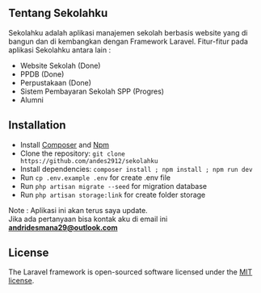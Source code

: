 ## Tentang Sekolahku

Sekolahku adalah aplikasi manajemen sekolah berbasis website yang di bangun dan di kembangkan dengan Framework Laravel. Fitur-fitur pada aplikasi Sekolahku antara lain :

- Website Sekolah (Done)
- PPDB (Done)
- Perpustakaan (Done)
- Sistem Pembayaran Sekolah SPP (Progres)
- Alumni

## Installation

* Install [Composer](https://getcomposer.org/download) and [Npm](https://nodejs.org/en/download)
* Clone the repository: `git clone https://github.com/andes2912/sekolahku`
* Install dependencies: `composer install ; npm install ; npm run dev`
* Run `cp .env.example .env` for create .env file
* Run `php artisan migrate --seed` for migration database
* Run `php artisan storage:link` for create folder storage

Note : Aplikasi ini akan terus saya update.<br>
Jika ada pertanyaan bisa kontak aku di email ini <b>andridesmana29@outlook.com</b>
</p>


## License

The Laravel framework is open-sourced software licensed under the [MIT license](https://opensource.org/licenses/MIT).
